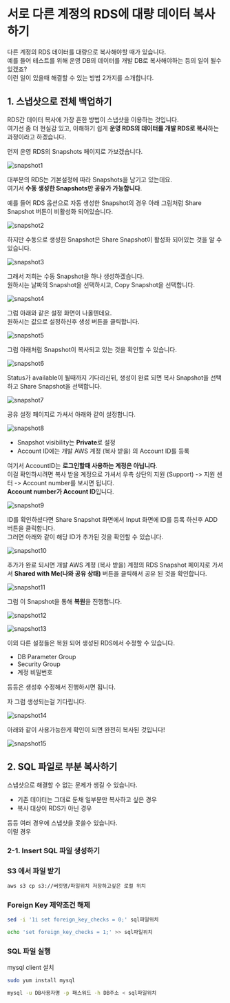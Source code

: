 # 서로 다른 계정의 RDS에 대량 데이터 복사하기

다른 계정의 RDS 데이터를 대량으로 복사해야할 때가 있습니다.  
예를 들어 테스트를 위해 운영 DB의 데이터를 개발 DB로 복사해야하는 등의 일이 될수 있겠죠?  
이런 일이 있을때 해결할 수 있는 방법 2가지를 소개합니다.

## 1. 스냅샷으로 전체 백업하기

RDS간 데이터 복사에 가장 흔한 방법이 스냅샷을 이용하는 것입니다.  
여기선 좀 더 현실감 있고, 이해하기 쉽게 **운영 RDS의 데이터를 개발 RDS로 복사**하는 과정이라고 하겠습니다.  
  
먼저 운영 RDS의 Snapshots 페이지로 가보겠습니다.

![snapshot1](./images/snapshot1.png)

대부분의 RDS는 기본설정에 따라 Snapshots을 남기고 있는데요.  
여기서 **수동 생성한 Snapshots만 공유가 가능합니다**.  
  
예를 들어 RDS 옵션으로 자동 생성한 Snapshot의 경우 아래 그림처럼 Share Snapshot 버튼이 비활성화 되어있습니다.

![snapshot2](./images/snapshot2.png)

하지만 수동으로 생성한 Snapshot은 Share Snapshot이 활성화 되어있는 것을 알 수 있습니다.  

![snapshot3](./images/snapshot3.png)

그래서 저희는 수동 Snapshot을 하나 생성하겠습니다.  
원하시는 날짜의 Snapshot을 선택하시고, Copy Snapshot을 선택합니다.

![snapshot4](./images/snapshot4.png)

그럼 아래와 같은 설정 화면이 나올텐데요.  
원하시는 값으로 설정하신후 생성 버튼을 클릭합니다.

![snapshot5](./images/snapshot5.png)

그럼 아래처럼 Snapshot이 복사되고 있는 것을 확인할 수 있습니다.

![snapshot6](./images/snapshot6.png)

Status가 available이 될때까지 기다리신뒤, 생성이 완료 되면 복사 Snapshot을 선택하고 Share Snapshot을 선택합니다.

![snapshot7](./images/snapshot7.png)

공유 설정 페이지로 가셔서 아래와 같이 설정합니다.

![snapshot8](./images/snapshot8.png)

* Snapshot visibility는 **Private**로 설정
* Account ID에는 개발 AWS 계정 (복사 받을) 의 Account ID를 등록

여기서 AccountID는 **로그인할때 사용하는 계정은 아닙니다**.  
이걸 확인하시려면 복사 받을 계정으로 가셔서 우측 상단의 지원 (Support) -> 지원 센터 -> Account number를 보시면 됩니다.  
**Account number가 Account ID**입니다.  
  
![snapshot9](./images/snapshot9.png)

ID를 확인하셨다면 Share Snapshot 화면에서 Input 화면에 ID를 등록 하신후 ADD 버튼을 클릭합니다.  
그러면 아래와 같이 해당 ID가 추가된 것을 확인할 수 있습니다.

![snapshot10](./images/snapshot10.png)

추가가 완료 되시면 개발 AWS 계정 (복사 받을) 계정의 RDS Snapshot 페이지로 가셔서 **Shared with Me(나와 공유 상태)** 버튼을 클릭해서 공유 된 것을 확인합니다.

![snapshot11](./images/snapshot11.png)

그럼 이 Snapshot을 통해 **복원**을 진행합니다.

![snapshot12](./images/snapshot12.png)


![snapshot13](./images/snapshot13.png)

이외 다른 설정들은 복원 되어 생성된 RDS에서 수정할 수 있습니다.

* DB Parameter Group
* Security Group
* 계정 비밀번호

등등은 생성후 수정해서 진행하시면 됩니다.  
  
자 그럼 생성되는걸 기다립니다.

![snapshot14](./images/snapshot14.png)

아래와 같이 사용가능한게 확인이 되면 완전히 복사된 것입니다!

![snapshot15](./images/snapshot15.png)


## 2. SQL 파일로 부분 복사하기

스냅샷으로 해결할 수 없는 문제가 생길 수 있습니다.  

* 기존 데이터는 그대로 둔채 일부분만 복사하고 싶은 경우
* 복사 대상이 RDS가 아닌 경우

등등 여러 경우에 스냅샷을 못쓸수 있습니다.  
이럴 경우 

### 2-1. Insert SQL 파일 생성하기

### S3 에서 파일 받기

```bash
aws s3 cp s3://버킷명/파일위치 저장하고싶은 로컬 위치
```

### Foreign Key 제약조건 해제

```bash
sed -i '1i set foreign_key_checks = 0;' sql파일위치
```

```bash
echo 'set foreign_key_checks = 1;' >> sql파일위치
```


### SQL 파일 실행

mysql client 설치

```bash
sudo yum install mysql
```

```bash
mysql -u DB사용자명 -p 패스워드 -h DB주소 < sql파일위치
```


